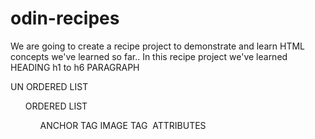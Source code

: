 # odin-recipes
We are going to create a recipe project to demonstrate and learn HTML concepts we've learned so far..
In this recipe project we've learned
HEADING h1 to h6
PARAGRAPH <P>
UN ORDERED LIST <ul>
ORDERED LIST <ol>
ANCHOR TAG <a>
IMAGE TAG <img>
ATTRIBUTES <CHARSET> <LANG> <WIDTH>

